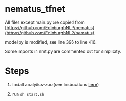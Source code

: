 # nematus_tfnet

All files except main.py are copied from [https://github.com/EdinburghNLP/nematus](https://github.com/EdinburghNLP/nematus).

model.py is modified, see line 396 to line 416.

Some imports in nmt.py are commented out for simplicity.

# Steps

1. install analytics-zoo (see instructions [here](https://analytics-zoo.github.io/master/#PythonUserGuide/install/))

2. run `sh start.sh`
